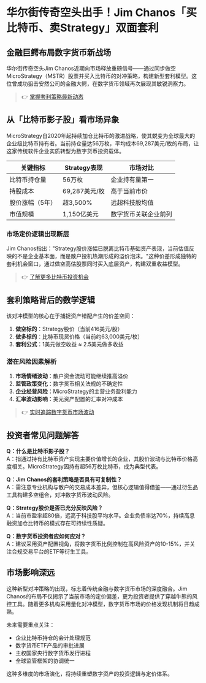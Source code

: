 # 华尔街传奇空头出手！Jim Chanos「买比特币、卖Strategy」双面套利

## 金融巨鳄布局数字货币新战场
华尔街传奇空头Jim Chanos近期向市场释放重磅信号——通过同步做空MicroStrategy（MSTR）股票并买入比特币的对冲策略，构建新型套利模型。这位曾成功狙击安然公司的金融大鳄，在数字货币领域再次展现其敏锐洞察力。

> 👉 [掌握套利策略最新动态](https://bit.ly/okx_welcome)

## 从「比特币影子股」看市场异象
MicroStrategy自2020年起持续加仓比特币的激进战略，使其蜕变为全球最大的企业级比特币持有者。当前持仓量达56万枚，平均成本69,287美元/枚的布局，让这家传统软件企业实质转型为数字货币投资载体。

| 关键指标          | Strategy表现       | 市场对比       |
|-------------------|-------------------|---------------|
| 比特币持仓量       | 56万枚            | 企业持有量第一 |
| 持股成本          | 69,287美元/枚     | 高于当前市价  |
| 股价涨幅（5年）    | 超3,500%          | 远超科技股均值 |
| 市值规模           | 1,150亿美元       | 数字货币关联企业前列 |

### 市场定价逻辑出现断层
Jim Chanos指出："Strategy股价涨幅已脱离比特币基础资产表现，当前估值反映的不是企业基本面，而是散户投机热潮形成的溢价泡沫。"这种价差形成独特的套利机会窗口，通过做空高估股票同时买入底层资产，构建双重收益模型。

> 👉 [了解更多比特币投资机会](https://bit.ly/okx_welcome)

## 套利策略背后的数学逻辑
该对冲模型的核心在于捕捉资产错配产生的价差空间：
1. **做空标的**：Strategy股价（当前416美元/股）
2. **做多标的**：比特币现货价格（当前约63,000美元/枚）
3. **套利公式**：1美元做空收益 ≈ 2.5美元做多收益

### 潜在风险因素解析
1. **市场情绪波动**：散户资金流动可能继续推高溢价
2. **监管政策变化**：数字货币相关法规的不确定性
3. **企业经营风险**：MicroStrategy的主营业务盈利能力
4. **汇率波动影响**：美元资产配置的汇率对冲成本

> 👉 [实时追踪数字货币市场波动](https://bit.ly/okx_welcome)

## 投资者常见问题解答
**Q：什么是比特币影子股？**  
A：指通过持有比特币资产实现主要价值增长的企业，其股价波动与比特币价格高度相关。MicroStrategy因持有超56万枚比特币，成为典型代表。

**Q：Jim Chanos的套利策略是否具有可复制性？**  
A：需注意专业机构与散户的交易成本差异，但核心逻辑值得借鉴——通过衍生品工具构建多空组合，对冲数字货币波动风险。

**Q：Strategy股价是否已充分反映风险？**  
A：当前市盈率超80倍，远高于科技股平均水平。企业负债率达70%，持续高息融资加仓比特币的模式存在可持续性质疑。

**Q：数字货币投资者应如何应对？**  
A：建议采用资产配置视角，将数字货币比例控制在高风险资产的10-15%，并关注合规交易平台的ETF等衍生工具。

## 市场影响深远
这种新型对冲策略的出现，标志着传统金融与数字货币市场的深度融合。Jim Chanos的布局不仅揭示了当前市场的定价偏差，更为投资者提供了穿越牛熊的风控工具。随着更多机构采用量化对冲模型，数字货币市场的价格发现机制将日趋成熟。

未来需要重点关注：
- 企业比特币持仓的会计处理规范
- 数字货币ETF产品的审批进展
- 主权国家央行数字货币发行进程
- 全球监管框架的协调统一

这种多维度的市场演化，将持续重塑数字资产的投资逻辑与定价体系。